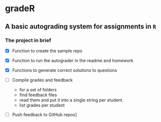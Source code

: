 # gradeR

## A basic autograding system for assignments in `R`


### The project in brief

-[x] Function to create the sample repo

-[x] Function to run the autograder in the readme and homework

-[x] Functions to generate correct solutions to questions 

-[ ] Compile grades and feedback 
    - for a set of folders
    - find feedback files
    - read them and put it into a single string per student.
    - list grades per student
    
- [ ] Push feedback to GitHub repos]
